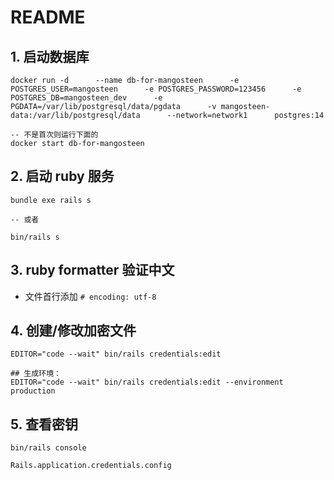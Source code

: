 # README

## 1. 启动数据库

```
docker run -d      --name db-for-mangosteen      -e POSTGRES_USER=mangosteen      -e POSTGRES_PASSWORD=123456      -e POSTGRES_DB=mangosteen_dev      -e PGDATA=/var/lib/postgresql/data/pgdata      -v mangosteen-data:/var/lib/postgresql/data      --network=network1      postgres:14

-- 不是首次则运行下面的
docker start db-for-mangosteen
```

## 2. 启动 ruby 服务

```
bundle exe rails s

-- 或者

bin/rails s
```

## 3. ruby formatter 验证中文

- 文件首行添加 `# encoding: utf-8`

## 4. 创建/修改加密文件

```
EDITOR="code --wait" bin/rails credentials:edit

## 生成环境：
EDITOR="code --wait" bin/rails credentials:edit --environment production
```

## 5. 查看密钥

```
bin/rails console

Rails.application.credentials.config

```
